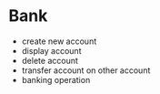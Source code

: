 # Bank

- create new account
- display account
- delete account
- transfer account on other account
- banking operation 
